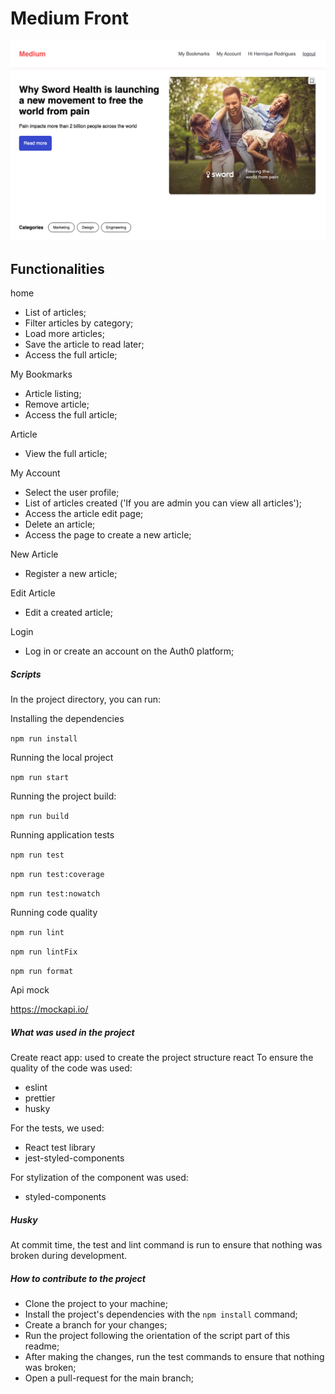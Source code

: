 # Medium Front

![Screenshot](application-cover.png)

## Functionalities

home
- List of articles;
- Filter articles by category;
- Load more articles;
- Save the article to read later;
- Access the full article;

My Bookmarks
- Article listing;
- Remove article;
- Access the full article;

Article
- View the full article;

My Account
- Select the user profile;
- List of articles created ('If you are admin you can view all articles');
- Access the article edit page;
- Delete an article;
- Access the page to create a new article;

New Article
- Register a new article;

Edit Article
- Edit a created article;

Login
- Log in or create an account on the Auth0 platform;

##### Scripts

In the project directory, you can run:

Installing the dependencies

`npm run install`

Running the local project

`npm run start`

Running the project build:

`npm run build`

Running application tests

`npm run test`

`npm run test:coverage`

`npm run test:nowatch`

Running code quality

`npm run lint`

`npm run lintFix`

`npm run format`

Api mock

https://mockapi.io/

##### What was used in the project
Create react app: used to create the project structure react
To ensure the quality of the code was used:
- eslint
- prettier
- husky

For the tests, we used:

- React test library
- jest-styled-components

For stylization of the component was used:
- styled-components

##### Husky 
At commit time, the test and lint command is run to ensure that nothing was broken during development.

##### How to contribute to the project

- Clone the project to your machine;
- Install the project's dependencies with the `npm install` command;
- Create a branch for your changes;
- Run the project following the orientation of the script part of this readme;
- After making the changes, run the test commands to ensure that nothing was broken;
- Open a pull-request for the main branch;

